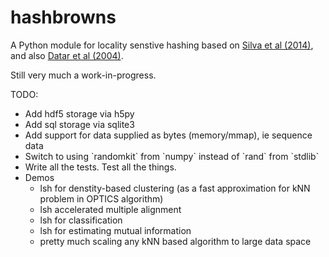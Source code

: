 # hashbrowns

A Python module for locality senstive hashing based on <a href="https://www.google.com/url?sa=t&rct=j&q=&esrc=s&source=web&cd=3&cad=rja&uact=8&ved=0ahUKEwjKx4W6spjVAhVLxVQKHZgmCqIQFggvMAI&url=http%3A%2F%2Feduardovalle.com%2Fwordpress%2Fwp-content%2Fuploads%2F2014%2F10%2Fsilva14sisapLargeScaleMetricLSH.pdf&usg=AFQjCNEzBzXg_F6lu0VWZ2sQI3x9lltrQQ">Silva et al (2014)</a>, and also <a href="https://graphics.stanford.edu/courses/cs468-06-fall/Papers/12%20lsh04.pdf">Datar et al (2004)</a>.

Still very much a work-in-progress. 

TODO:
<ul>
  <li>Add hdf5 storage via h5py</li>
  <li>Add sql storage via sqlite3</li>
  <li>Add support for data supplied as bytes (memory/mmap), ie sequence data</li>
  <li>Switch to using `randomkit` from `numpy` instead of `rand` from `stdlib`
  <li>Write all the tests. Test all the things.</li>
  <li>Demos
    <ul>
      <li>lsh for denstity-based clustering (as a fast approximation for kNN problem in OPTICS algorithm)</li>
      <li>lsh accelerated multiple alignment</li>
      <li>lsh for classification</li>
      <li>lsh for estimating mutual information</li>
      <li>pretty much scaling any kNN based algorithm to large data space</li>
     </ul>
   </li>
